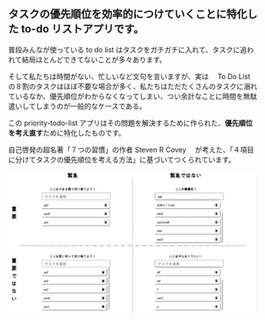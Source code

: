## タスクの優先順位を効率的につけていくことに特化した to-do リストアプリです。

普段みんなが使っている to do list はタスクをガチガチに入れて、タスクに追われて結局ほとんどできてないことが多々あります。

そして私たちは時間がない、忙しいなど文句を言いますが、実は　 To Do List の８割のタスクはほぼ不要な場合が多く、私たちはただたくさんのタスクに溺れているなか、優先順位がわからなくなってしまい、つい余計なことに時間を無駄遣いしてしまうのが一般的なケースである。

この priority-todo-list アプリはその問題を解決するために作られた、**優先順位を考え直す**ために特化したものです。

自己啓発の超名著「７つの習慣」の作者 Steven R Covey 　が考えた、「４項目に分けてタスクの優先順位を考える方法」に基づいてつくられています。

![image](./public/%E3%82%A2%E3%83%97%E3%83%AA%E3%81%AE%E3%82%A4%E3%83%A1%E3%83%BC%E3%82%B8.png)
